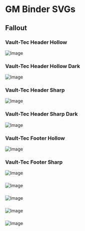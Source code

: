# GM Binder SVGs

## Fallout

### Vault-Tec Header Hollow
![Image](https://gist.githubusercontent.com/Revan7even/d10de4300873e5a66c35461d09f37d01/raw/6c52510f3c3dd5573185b9078d3da812d0f55553/Vault-Tec%2520Header%2520Hollow.SVG)

### Vault-Tec Header Hollow Dark
![Image](https://gist.githubusercontent.com/Revan7even/6043a25ad99681e44698dfa589571ad7/raw/78a6b7e469a1fa29fc8871d16f3cfc23a40f9da1/Vault-Tec%2520Header%2520Hollow%2520Dark.SVG)

### Vault-Tec Header Sharp
![Image](https://gist.githubusercontent.com/Revan7even/bb5fdad171f5a47cdcfdafdea36104ac/raw/ee53be67ec5d315b81d0710ad8c6eedcd7e23eab/Vault-Tec%2520Header%2520Sharp.SVG)

### Vault-Tec Header Sharp Dark
![Image](https://gist.githubusercontent.com/Revan7even/14fce2ee8773446e4e02fcb057a8d836/raw/797baa9094a67b3c1ade4010c37d3805272426f0/Vault-Tec%2520Header%2520Sharp%2520Dark.SVG)

### Vault-Tec Footer Hollow
![Image](https://gist.githubusercontent.com/Revan7even/bb596215a93193b7e4f776d44a97ef01/raw/3377595884c72b4e063300427e8bb2cdaabdd7ab/Vault-Tec%2520Footer%2520Sharp.SVG)

### Vault-Tec Footer Sharp
![Image](https://gist.githubusercontent.com/Revan7even/bb596215a93193b7e4f776d44a97ef01/raw/3377595884c72b4e063300427e8bb2cdaabdd7ab/Vault-Tec%2520Footer%2520Sharp.SVG)

###
![Image]()

###
![Image]()

###
![Image]()

###
![Image]()
